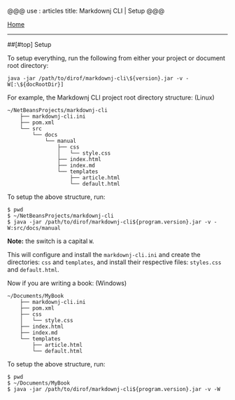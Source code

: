 @@@
use : articles
title: Markdownj CLI | Setup
@@@

[Home]

---

##[#top] Setup

To setup everything, run the following from either your project or document root
directory:

`java -jar /path/to/dirof/markdownj-cli\${version}.jar -v -W[:\${docRootDir}]`

For example, the Markdownj CLI project root directory structure: (Linux)

~~~
~/NetBeansProjects/markdownj-cli
    ├── markdownj-cli.ini
    ├── pom.xml
    └── src
        └── docs
            └── manual
                ├── css
                │   └── style.css
                ├── index.html
                ├── index.md
                └── templates
                    ├── article.html
                    └── default.html
~~~

To setup the above structure, run:

~~~
$ pwd
$ ~/NetBeansProjects/markdownj-cli
$ java -jar /path/to/dirof/markdownj-cli${program.version}.jar -v -W:src/docs/manual
~~~

__Note:__ the switch is a capital `W`.

This will configure and install the `markdownj-cli.ini` and create the directories:
`css` and `templates`, and install their respective files: `styles.css` and `default.html`.

Now if you are writing a book: (Windows)

~~~
~/Documents/MyBook
    ├── markdownj-cli.ini
    ├── pom.xml
    ├── css
    │   └── style.css
    ├── index.html
    ├── index.md
    └── templates
        ├── article.html
        └── default.html
~~~

To setup the above structure, run:

~~~
$ pwd
$ ~/Documents/MyBook
$ java -jar /path/to/dirof/markdownj-cli${program.version}.jar -v -W
~~~


[Home]:index.html
